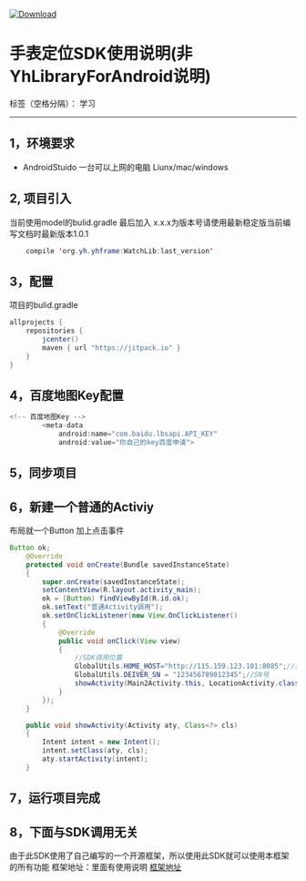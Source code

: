 ﻿[ ![Download](https://api.bintray.com/packages/androidcoco/maven/WatchLib/images/download.svg?version=1.0.4) ](https://bintray.com/androidcoco/maven/WatchLib/1.0.4/link)

# 手表定位SDK使用说明(非YhLibraryForAndroid说明)

标签（空格分隔）： 学习

---

## 1，环境要求

 - AndroidStuido 一台可以上网的电脑 Liunx/mac/windows
 
## 2, 项目引入
当前使用model的bulid.gradle 最后加入  x.x.x为版本号请使用最新稳定版当前编写文档时最新版本1.0.1
```java
    compile 'org.yh.yhframe:WatchLib:last_version'
```
## 3，配置
项目的bulid.gradle
```java
allprojects {
    repositories {
        jcenter()
        maven { url "https://jitpack.io" }
    }
}
``` 
## 4，百度地图Key配置
```JAVA
<!-- 百度地图Key -->
        <meta-data
            android:name="com.baidu.lbsapi.API_KEY"
            android:value="你自己的key百度申请">
```
## 5，同步项目
## 6，新建一个普通的Activiy
布局就一个Button
加上点击事件
```JAVA
Button ok;
    @Override
    protected void onCreate(Bundle savedInstanceState)
    {
        super.onCreate(savedInstanceState);
        setContentView(R.layout.activity_main);
        ok = (Button) findViewById(R.id.ok);
        ok.setText("普通Activity调用");
        ok.setOnClickListener(new View.OnClickListener()
        {
            @Override
            public void onClick(View view)
            {
                //SDK调用位置
                GlobalUtils.HOME_HOST="http://115.159.123.101:8085";//接口地址
                GlobalUtils.DEIVER_SN = "123456789012345";//SN号
                showActivity(Main2Activity.this, LocationActivity.class);
            }
        });
    }

    public void showActivity(Activity aty, Class<?> cls)
    {
        Intent intent = new Intent();
        intent.setClass(aty, cls);
        aty.startActivity(intent);
    }
```
## 7，运行项目完成

## 8，下面与SDK调用无关
由于此SDK使用了自己编写的一个开源框架，所以使用此SDK就可以使用本框架的所有功能
框架地址：里面有使用说明
[框架地址][1]


  [1]: https://github.com/android-coco/YhLibraryForAndroid
